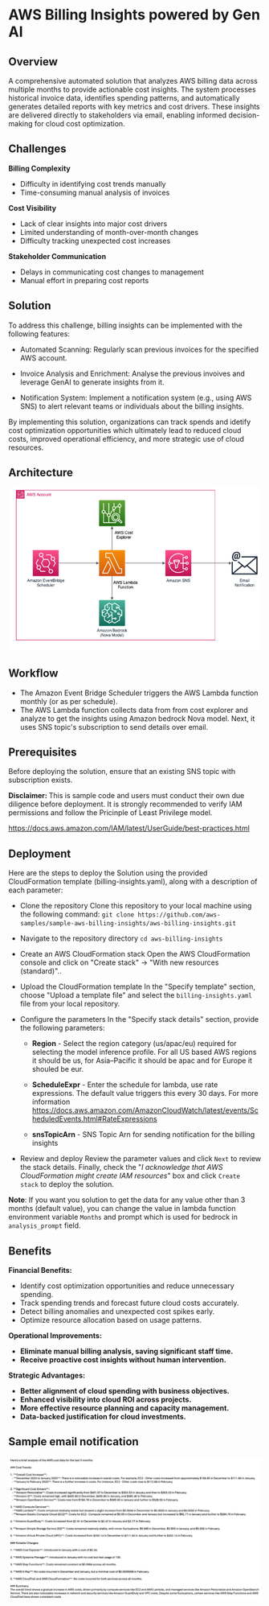 # AWS Billing Insights powered by Gen AI

## Overview

A comprehensive automated solution that analyzes AWS billing data across multiple months to provide actionable cost insights. The system processes historical invoice data, identifies spending patterns, and automatically generates detailed reports with key metrics and cost drivers. These insights are delivered directly to stakeholders via email, enabling informed decision-making for cloud cost optimization.

## Challenges

**Billing Complexity**
- Difficulty in identifying cost trends manually
- Time-consuming manual analysis of invoices

**Cost Visibility**
- Lack of clear insights into major cost drivers
- Limited understanding of month-over-month changes
- Difficulty tracking unexpected cost increases

**Stakeholder Communication**
- Delays in communicating cost changes to management
- Manual effort in preparing cost reports

## Solution
To address this challenge, billing insights can be implemented with the following features:

- Automated Scanning: Regularly scan previous invoices for the specified AWS account.

- Invoice Analysis and Enrichment: Analyse the previous invoives and leverage GenAI to generate insights from it.

- Notification System: Implement a notification system (e.g., using AWS SNS) to alert relevant teams or individuals about the billing insights.

By implementing this solution, organizations can track spends and idetify cost optimization opportunities which ultimately lead to reduced cloud costs, improved operational efficiency, and more strategic use of cloud resources.

## Architecture

<p align="center">
  <img src="Architecture.png" alt="Architecture Image">
</p>

## Workflow

- The Amazon Event Bridge Scheduler triggers the AWS Lambda function monthly (or as per schedule).
- The AWS Lambda function collects data from from cost explorer and analyze to get the insights using Amazon bedrock Nova model. Next, it uses SNS topic's subscription to send details over email.

## Prerequisites
Before deploying the solution, ensure that an existing SNS topic with subscription exists.

<b> Disclaimer: </b> This is sample code and users must conduct their own due diligence before deployment. It is strongly recommended to verify IAM permissions and follow the Pricinple of Least Privilege model.

https://docs.aws.amazon.com/IAM/latest/UserGuide/best-practices.html

## Deployment
Here are the steps to deploy the Solution using the provided CloudFormation template (billing-insights.yaml), along with a description of each parameter:

- Clone the repository Clone this repository to your local machine using the following command: `git clone https://github.com/aws-samples/sample-aws-billing-insights/aws-billing-insights.git`


- Navigate to the repository directory `cd aws-billing-insights`

- Create an AWS CloudFormation stack Open the AWS CloudFormation console and click on "Create stack" -> "With new resources (standard)"..

- Upload the CloudFormation template In the "Specify template" section, choose "Upload a template file" and select the `billing-insights.yaml` file from your local repository.

- Configure the parameters
In the "Specify stack details" section, provide the following parameters:

  - **Region** - Select the region category (us/apac/eu) required for selecting the model inference profile. For all US based AWS regions it should be us, for Asia–Pacific it should be apac and for Europe it shouled be eur.

  - **ScheduleExpr** - Enter the schedule for lambda, use rate expressions. The default value triggers this every 30 days. For more information https://docs.aws.amazon.com/AmazonCloudWatch/latest/events/ScheduledEvents.html#RateExpressions

  - **snsTopicArn** - SNS Topic Arn for sending notification for the billing insights

- Review and deploy Review the parameter values and click `Next` to review the stack details. Finally, check the "_I acknowledge that AWS CloudFormation might create IAM resources_" box and click `Create stack` to deploy the solution.

**Note**: If you want you solution to get the data for any value other than 3 months (default value), you can change the value in lambda function environment variable `Months` and prompt which is used for bedrock in `analysis_prompt` field.

## Benefits

<b>Financial Benefits:</b>
- Identify cost optimization opportunities and reduce unnecessary spending.
- Track spending trends and forecast future cloud costs accurately.
- Detect billing anomalies and unexpected cost spikes early.
- Optimize resource allocation based on usage patterns.

<b>Operational Improvements:<b/>
- Eliminate manual billing analysis, saving significant staff time.
- Receive proactive cost insights without human intervention.

<b>Strategic Advantages:</b>
- Better alignment of cloud spending with business objectives.
- Enhanced visibility into cloud ROI across projects.
- More effective resource planning and capacity management.
- Data-backed justification for cloud investments.


## Sample email notification
<p align="center">
  <img src="sample-email-bi.png" alt="Sample Email">
</p>

